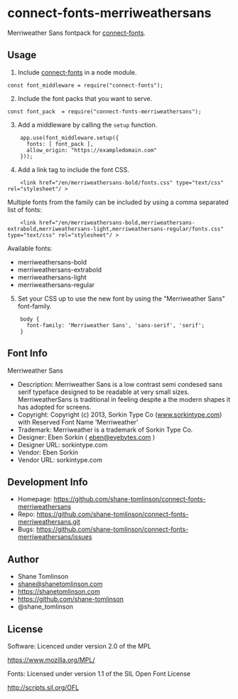# connect-fonts-merriweathersans

Merriweather Sans fontpack for [connect-fonts](https://github.com/shane-tomlinson/connect-fonts).

## Usage

1. Include [connect-fonts](https://github.com/shane-tomlinson/connect-fonts) in a node module.
```
const font_middleware = require("connect-fonts");
```

2. Include the font packs that you want to serve.
```
const font_pack  = require("connect-fonts-merriweathersans");
```

3. Add a middleware by calling the `setup` function.
```
    app.use(font_middleware.setup({
      fonts: [ font_pack ],
      allow_origin: "https://exampledomain.com"
    }));
```

4. Add a link tag to include the font CSS.
```
    <link href="/en/merriweathersans-bold/fonts.css" type="text/css" rel="stylesheet"/ >
```

Multiple fonts from the family can be included by using a comma separated list of fonts:
```
    <link href="/en/merriweathersans-bold,merriweathersans-extrabold,merriweathersans-light,merriweathersans-regular/fonts.css" type="text/css" rel="stylesheet"/ >
```

Available fonts:
* merriweathersans-bold
* merriweathersans-extrabold
* merriweathersans-light
* merriweathersans-regular

5. Set your CSS up to use the new font by using the "Merriweather Sans" font-family.
```
    body {
      font-family: 'Merriweather Sans', 'sans-serif', 'serif';
    }
```

## Font Info
Merriweather Sans

* Description: Merriweather Sans is a low contrast semi condesed sans serif typeface designed to be readable at very small sizes. MerriweatherSans is traditional in feeling despite a the modern shapes it has adopted for screens.
* Copyright: Copyright (c) 2013, Sorkin Type Co (www.sorkintype.com) with Reserved Font Name 'Merriweather'
* Trademark: Merriweather is a trademark of Sorkin Type Co.
* Designer: Eben Sorkin ( eben@eyebytes.com )
* Designer URL: sorkintype.com 
* Vendor: Eben Sorkin
* Vendor URL: sorkintype.com

## Development Info
* Homepage: https://github.com/shane-tomlinson/connect-fonts-merriweathersans
* Repo: https://github.com/shane-tomlinson/connect-fonts-merriweathersans.git
* Bugs: https://github.com/shane-tomlinson/connect-fonts-merriweathersans/issues

## Author
* Shane Tomlinson
* shane@shanetomlinson.com
* https://shanetomlinson.com
* https://github.com/shane-tomlinson
* @shane_tomlinson


## License

Software: Licenced under version 2.0 of the MPL

  https://www.mozilla.org/MPL/

Fonts: Licensed under version 1.1 of the SIL Open Font License

  http://scripts.sil.org/OFL

